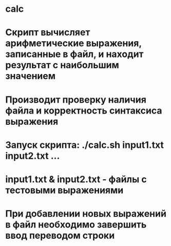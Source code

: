 # calc
#
# Скрипт вычисляет арифметические выражения, записанные в файл, и находит результат с наибольшим значением
# Производит проверку наличия файла и корректность синтаксиса выражения
#
# Запуск скрипта: ./calc.sh input1.txt input2.txt <file> … <file>
# input1.txt & input2.txt - файлы с тестовыми выражениями
# При добавлении новых выражений в файл необходимо завершить ввод переводом строки
